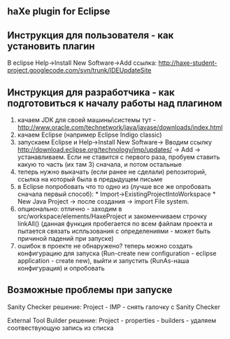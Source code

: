 ## haXe plugin for Eclipse ##

## Инструкция для пользователя - как установить плагин ##
В eclipse  Help->Install New Software->Add
ссылка:
http://haxe-student-project.googlecode.com/svn/trunk/IDEUpdateSite

## Инструкция для разработчика - как подготовиться к началу работы над плагином ##

  1. качаем JDK для своей машины\системы тут -  http://www.oracle.com/technetwork/java/javase/downloads/index.html
  1. качаем Eclipse (например Eclipse Indigo classic)
  1. запускаем Eclipse и Help->Install New Software-> Вводим ссылку http://download.eclipse.org/technology/imp/updates/ -> Add -> устанавливаем. Если не ставится с первого раза, пробуем ставить какую то часть (их там 3) сначала, и потом остальные
  1. теперь нужно выкачать (если ранее не сделали) репозиторий, ссылка на который была в предыдущем письме
  1. в Eclipse попробовать что то одно из (лучше все же опробовать сначала первый способ):
    * Import->ExistingProjectIntoWorkspace
    * New Java Project -> после создания -> import File system.
  1. опционально: отлично - заходим в src/workspace/elements/HaxeProject и закоменчиваем строчку linkAll() (данная функция пробегается по всем файлам проекта и пытается связать испльзования с определениями - может быть причиной падений при запуске)
  1. ошибок в проекте не обнаружено? теперь можно создать конфигурацию для запуска (Run-create new configuration - eclipse application - create new), выйти и запустить (RunAs-наша конфигурация) и опробовать

## Возможные проблемы при запуске ##
Sanity Checker
решение: Project - IMP - снять галочку с Sanity Checker

External Tool Builder
решение: Project - properties - builders - удаляем соотвествующую запись из списка